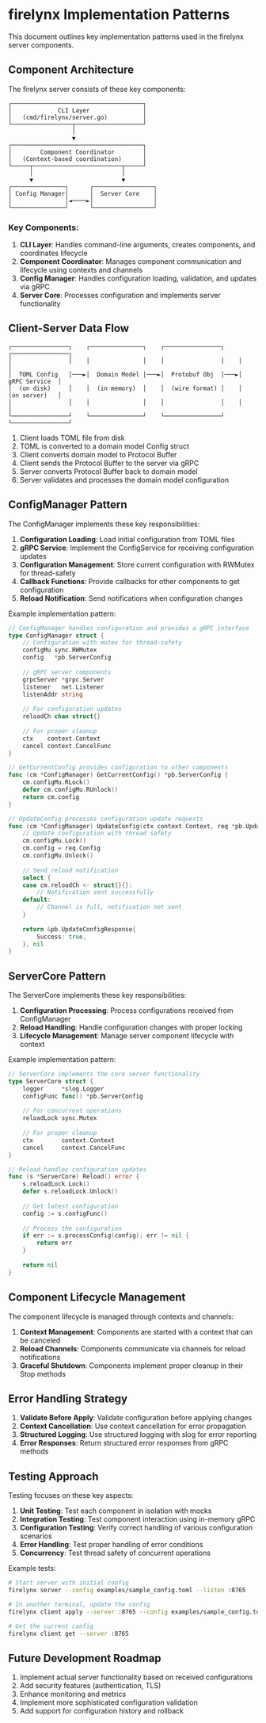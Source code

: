 # firelynx Implementation Patterns

This document outlines key implementation patterns used in the firelynx server components.

## Component Architecture

The firelynx server consists of these key components:

```
┌─────────────────────────────────────┐
│             CLI Layer               │
│   (cmd/firelynx/server.go)          │
└─────────────────┬───────────────────┘
                  │
                  ▼
┌─────────────────────────────────────┐
│        Component Coordinator        │
│   (Context-based coordination)      │
└─────┬─────────────────────────┬─────┘
      │                         │
      ▼                         ▼
┌───────────────┐      ┌─────────────────┐
│ Config Manager│      │  Server Core    │
│               │◄────►│                 │
└───────────────┘      └─────────────────┘
```

### Key Components:

1. **CLI Layer**: Handles command-line arguments, creates components, and coordinates lifecycle
2. **Component Coordinator**: Manages component communication and lifecycle using contexts and channels
3. **Config Manager**: Handles configuration loading, validation, and updates via gRPC
4. **Server Core**: Processes configuration and implements server functionality

## Client-Server Data Flow

```
┌────────────────┐    ┌───────────────┐    ┌────────────────┐    ┌────────────────┐
│                │    │               │    │                │    │                │
│  TOML Config   │───►│  Domain Model │───►│  Protobuf Obj  │───►│  gRPC Service  │
│  (on disk)     │    │  (in memory)  │    │  (wire format) │    │  (on server)   │
│                │    │               │    │                │    │                │
└────────────────┘    └───────────────┘    └────────────────┘    └────────────────┘
```

1. Client loads TOML file from disk
2. TOML is converted to a domain model Config struct
3. Client converts domain model to Protocol Buffer
4. Client sends the Protocol Buffer to the server via gRPC
5. Server converts Protocol Buffer back to domain model
6. Server validates and processes the domain model configuration

## ConfigManager Pattern

The ConfigManager implements these key responsibilities:

1. **Configuration Loading**: Load initial configuration from TOML files
2. **gRPC Service**: Implement the ConfigService for receiving configuration updates
3. **Configuration Management**: Store current configuration with RWMutex for thread-safety
4. **Callback Functions**: Provide callbacks for other components to get configuration
5. **Reload Notification**: Send notifications when configuration changes

Example implementation pattern:

```go
// ConfigManager handles configuration and provides a gRPC interface
type ConfigManager struct {
    // Configuration with mutex for thread-safety
    configMu sync.RWMutex
    config   *pb.ServerConfig
    
    // gRPC server components
    grpcServer *grpc.Server
    listener   net.Listener
    listenAddr string
    
    // For configuration updates
    reloadCh chan struct{}
    
    // For proper cleanup
    ctx    context.Context
    cancel context.CancelFunc
}

// GetCurrentConfig provides configuration to other components
func (cm *ConfigManager) GetCurrentConfig() *pb.ServerConfig {
    cm.configMu.RLock()
    defer cm.configMu.RUnlock()
    return cm.config
}

// UpdateConfig processes configuration update requests
func (cm *ConfigManager) UpdateConfig(ctx context.Context, req *pb.UpdateConfigRequest) (*pb.UpdateConfigResponse, error) {
    // Update configuration with thread safety
    cm.configMu.Lock()
    cm.config = req.Config
    cm.configMu.Unlock()
    
    // Send reload notification
    select {
    case cm.reloadCh <- struct{}{}:
        // Notification sent successfully
    default:
        // Channel is full, notification not sent
    }
    
    return &pb.UpdateConfigResponse{
        Success: true,
    }, nil
}
```

## ServerCore Pattern

The ServerCore implements these key responsibilities:

1. **Configuration Processing**: Process configurations received from ConfigManager
2. **Reload Handling**: Handle configuration changes with proper locking
3. **Lifecycle Management**: Manage server component lifecycle with context

Example implementation pattern:

```go
// ServerCore implements the core server functionality
type ServerCore struct {
    logger     *slog.Logger
    configFunc func() *pb.ServerConfig
    
    // For concurrent operations
    reloadLock sync.Mutex
    
    // For proper cleanup
    ctx        context.Context
    cancel     context.CancelFunc
}

// Reload handles configuration updates
func (s *ServerCore) Reload() error {
    s.reloadLock.Lock()
    defer s.reloadLock.Unlock()
    
    // Get latest configuration
    config := s.configFunc()
    
    // Process the configuration
    if err := s.processConfig(config); err != nil {
        return err
    }
    
    return nil
}
```

## Component Lifecycle Management

The component lifecycle is managed through contexts and channels:

1. **Context Management**: Components are started with a context that can be canceled
2. **Reload Channels**: Components communicate via channels for reload notifications
3. **Graceful Shutdown**: Components implement proper cleanup in their Stop methods

## Error Handling Strategy

1. **Validate Before Apply**: Validate configuration before applying changes
2. **Context Cancellation**: Use context cancellation for error propagation
3. **Structured Logging**: Use structured logging with slog for error reporting
4. **Error Responses**: Return structured error responses from gRPC methods

## Testing Approach

Testing focuses on these key aspects:

1. **Unit Testing**: Test each component in isolation with mocks
2. **Integration Testing**: Test component interaction using in-memory gRPC
3. **Configuration Testing**: Verify correct handling of various configuration scenarios
4. **Error Handling**: Test proper handling of error conditions
5. **Concurrency**: Test thread safety of concurrent operations

Example tests:

```bash
# Start server with initial config
firelynx server --config examples/sample_config.toml --listen :8765

# In another terminal, update the config
firelynx client apply --server :8765 --config examples/sample_config.toml

# Get the current config
firelynx client get --server :8765
```

## Future Development Roadmap

1. Implement actual server functionality based on received configurations
2. Add security features (authentication, TLS)
3. Enhance monitoring and metrics
4. Implement more sophisticated configuration validation
5. Add support for configuration history and rollback
